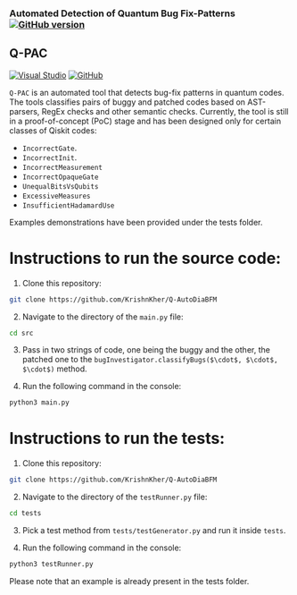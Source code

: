 ### Automated Detection of Quantum Bug Fix-Patterns [![GitHub version](https://badge.fury.io/gh/KrishnKher%2FQ-AutoDiaBFM.svg)](https://badge.fury.io/gh/KrishnKher%2FQ-AutoDiaBFM)
## Q-PAC
[![Visual Studio](https://badgen.net/badge/test/test/blue?icon=visualstudio)](https://badge.fury.io/gh/KrishnKher%2FQ-AutoDiaBFM)
[![GitHub](https://badgen.net/badge/test/test/purple?icon=github)](https://badge.fury.io/gh/KrishnKher%2FQ-AutoDiaBFM)

```Q-PAC``` is an automated tool that detects bug-fix patterns in quantum codes. The tools classifies pairs of buggy and patched codes based on AST-parsers, RegEx checks and other semantic checks. Currently, the tool is still in a proof-of-concept (PoC) stage and has been designed only for certain classes of Qiskit codes:
- ```IncorrectGate```.
- ```IncorrectInit```.
- ```IncorrectMeasurement```
- ```IncorrectOpaqueGate```
- ```UnequalBitsVsQubits```
- ```ExcessiveMeasures```
- ```InsufficientHadamardUse```

Examples demonstrations have been provided under the tests folder.

# Instructions to run the source code:

1. Clone this repository:

```bash
git clone https://github.com/KrishnKher/Q-AutoDiaBFM
```

2. Navigate to the directory of the ```main.py``` file:

```bash
cd src
```

3. Pass in two strings of code, one being the buggy and the other, the patched one to the ```bugInvestigator.classifyBugs($\cdot$, $\cdot$, $\cdot$)``` method.

4. Run the following command in the console:

```bash
python3 main.py
```
  
 # Instructions to run the tests:
 
1. Clone this repository:

```bash
git clone https://github.com/KrishnKher/Q-AutoDiaBFM
```

2. Navigate to the directory of the ```testRunner.py``` file:

```bash
cd tests
```

3. Pick a test method from ```tests/testGenerator.py``` and run it inside ```tests```.

4. Run the following command in the console:

```bash
python3 testRunner.py
```
  
  Please note that an example is already present in the tests folder.
